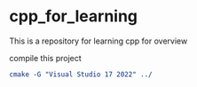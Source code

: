 # cpp_for_learning
This is a repository for learning cpp for overview





compile this project

```cmake
cmake -G "Visual Studio 17 2022" ../
```

